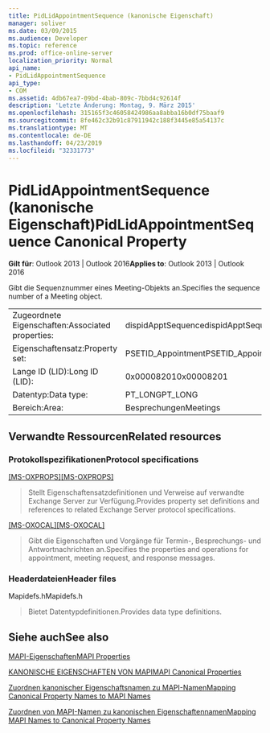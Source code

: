 ```yaml
---
title: PidLidAppointmentSequence (kanonische Eigenschaft)
manager: soliver
ms.date: 03/09/2015
ms.audience: Developer
ms.topic: reference
ms.prod: office-online-server
localization_priority: Normal
api_name:
- PidLidAppointmentSequence
api_type:
- COM
ms.assetid: 4db67ea7-09bd-4bab-809c-7bbd4c92614f
description: 'Letzte Änderung: Montag, 9. März 2015'
ms.openlocfilehash: 315165f3c46058424986aa8abba16b0df75baaf9
ms.sourcegitcommit: 8fe462c32b91c87911942c188f3445e85a54137c
ms.translationtype: MT
ms.contentlocale: de-DE
ms.lasthandoff: 04/23/2019
ms.locfileid: "32331773"
---
```

# <a name="pidlidappointmentsequence-canonical-property"></a><span data-ttu-id="df63c-103">PidLidAppointmentSequence (kanonische Eigenschaft)</span><span class="sxs-lookup"><span data-stu-id="df63c-103">PidLidAppointmentSequence Canonical Property</span></span>

  
  
<span data-ttu-id="df63c-104">**Gilt für**: Outlook 2013 | Outlook 2016</span><span class="sxs-lookup"><span data-stu-id="df63c-104">**Applies to**: Outlook 2013 | Outlook 2016</span></span> 
  
<span data-ttu-id="df63c-105">Gibt die Sequenznummer eines Meeting-Objekts an.</span><span class="sxs-lookup"><span data-stu-id="df63c-105">Specifies the sequence number of a Meeting object.</span></span>
  
|||
|:-----|:-----|
|<span data-ttu-id="df63c-106">Zugeordnete Eigenschaften:</span><span class="sxs-lookup"><span data-stu-id="df63c-106">Associated properties:</span></span>  <br/> |<span data-ttu-id="df63c-107">dispidApptSequence</span><span class="sxs-lookup"><span data-stu-id="df63c-107">dispidApptSequence</span></span>  <br/> |
|<span data-ttu-id="df63c-108">Eigenschaftensatz:</span><span class="sxs-lookup"><span data-stu-id="df63c-108">Property set:</span></span>  <br/> |<span data-ttu-id="df63c-109">PSETID_Appointment</span><span class="sxs-lookup"><span data-stu-id="df63c-109">PSETID_Appointment</span></span>  <br/> |
|<span data-ttu-id="df63c-110">Lange ID (LID):</span><span class="sxs-lookup"><span data-stu-id="df63c-110">Long ID (LID):</span></span>  <br/> |<span data-ttu-id="df63c-111">0x00008201</span><span class="sxs-lookup"><span data-stu-id="df63c-111">0x00008201</span></span>  <br/> |
|<span data-ttu-id="df63c-112">Datentyp:</span><span class="sxs-lookup"><span data-stu-id="df63c-112">Data type:</span></span>  <br/> |<span data-ttu-id="df63c-113">PT_LONG</span><span class="sxs-lookup"><span data-stu-id="df63c-113">PT_LONG</span></span>  <br/> |
|<span data-ttu-id="df63c-114">Bereich:</span><span class="sxs-lookup"><span data-stu-id="df63c-114">Area:</span></span>  <br/> |<span data-ttu-id="df63c-115">Besprechungen</span><span class="sxs-lookup"><span data-stu-id="df63c-115">Meetings</span></span>  <br/> |
   
## <a name="related-resources"></a><span data-ttu-id="df63c-116">Verwandte Ressourcen</span><span class="sxs-lookup"><span data-stu-id="df63c-116">Related resources</span></span>

### <a name="protocol-specifications"></a><span data-ttu-id="df63c-117">Protokollspezifikationen</span><span class="sxs-lookup"><span data-stu-id="df63c-117">Protocol specifications</span></span>

<span data-ttu-id="df63c-118">[[MS-OXPROPS]](https://msdn.microsoft.com/library/f6ab1613-aefe-447d-a49c-18217230b148%28Office.15%29.aspx)</span><span class="sxs-lookup"><span data-stu-id="df63c-118">[[MS-OXPROPS]](https://msdn.microsoft.com/library/f6ab1613-aefe-447d-a49c-18217230b148%28Office.15%29.aspx)</span></span>
  
> <span data-ttu-id="df63c-119">Stellt Eigenschaftensatzdefinitionen und Verweise auf verwandte Exchange Server zur Verfügung.</span><span class="sxs-lookup"><span data-stu-id="df63c-119">Provides property set definitions and references to related Exchange Server protocol specifications.</span></span>
    
<span data-ttu-id="df63c-120">[[MS-OXOCAL]](https://msdn.microsoft.com/library/09861fde-c8e4-4028-9346-e7c214cfdba1%28Office.15%29.aspx)</span><span class="sxs-lookup"><span data-stu-id="df63c-120">[[MS-OXOCAL]](https://msdn.microsoft.com/library/09861fde-c8e4-4028-9346-e7c214cfdba1%28Office.15%29.aspx)</span></span>
  
> <span data-ttu-id="df63c-121">Gibt die Eigenschaften und Vorgänge für Termin-, Besprechungs- und Antwortnachrichten an.</span><span class="sxs-lookup"><span data-stu-id="df63c-121">Specifies the properties and operations for appointment, meeting request, and response messages.</span></span>
    
### <a name="header-files"></a><span data-ttu-id="df63c-122">Headerdateien</span><span class="sxs-lookup"><span data-stu-id="df63c-122">Header files</span></span>

<span data-ttu-id="df63c-123">Mapidefs.h</span><span class="sxs-lookup"><span data-stu-id="df63c-123">Mapidefs.h</span></span>
  
> <span data-ttu-id="df63c-124">Bietet Datentypdefinitionen.</span><span class="sxs-lookup"><span data-stu-id="df63c-124">Provides data type definitions.</span></span>
    
## <a name="see-also"></a><span data-ttu-id="df63c-125">Siehe auch</span><span class="sxs-lookup"><span data-stu-id="df63c-125">See also</span></span>



[<span data-ttu-id="df63c-126">MAPI-Eigenschaften</span><span class="sxs-lookup"><span data-stu-id="df63c-126">MAPI Properties</span></span>](mapi-properties.md)
  
[<span data-ttu-id="df63c-127">KANONISCHE EIGENSCHAFTEN VON MAPI</span><span class="sxs-lookup"><span data-stu-id="df63c-127">MAPI Canonical Properties</span></span>](mapi-canonical-properties.md)
  
[<span data-ttu-id="df63c-128">Zuordnen kanonischer Eigenschaftsnamen zu MAPI-Namen</span><span class="sxs-lookup"><span data-stu-id="df63c-128">Mapping Canonical Property Names to MAPI Names</span></span>](mapping-canonical-property-names-to-mapi-names.md)
  
[<span data-ttu-id="df63c-129">Zuordnen von MAPI-Namen zu kanonischen Eigenschaftennamen</span><span class="sxs-lookup"><span data-stu-id="df63c-129">Mapping MAPI Names to Canonical Property Names</span></span>](mapping-mapi-names-to-canonical-property-names.md)

